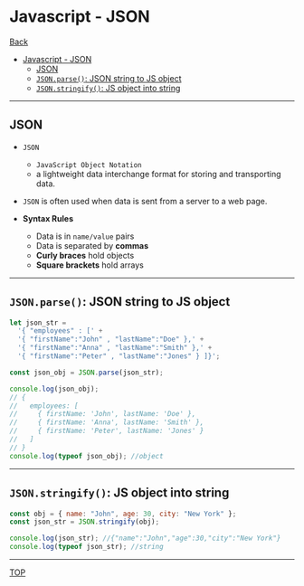 # Javascript - JSON

[Back](../index.md)

- [Javascript - JSON](#javascript---json)
  - [JSON](#json)
  - [`JSON.parse()`: JSON string to JS object](#jsonparse-json-string-to-js-object)
  - [`JSON.stringify()`: JS object into string](#jsonstringify-js-object-into-string)

---

## JSON

- `JSON`

  - `JavaScript Object Notation`
  - a lightweight data interchange format for storing and transporting data.

- `JSON` is often used when data is sent from a server to a web page.

- **Syntax Rules**
  - Data is in `name/value` pairs
  - Data is separated by **commas**
  - **Curly braces** hold objects
  - **Square brackets** hold arrays

---

## `JSON.parse()`: JSON string to JS object

```js
let json_str =
  '{ "employees" : [' +
  '{ "firstName":"John" , "lastName":"Doe" },' +
  '{ "firstName":"Anna" , "lastName":"Smith" },' +
  '{ "firstName":"Peter" , "lastName":"Jones" } ]}';

const json_obj = JSON.parse(json_str);

console.log(json_obj);
// {
//   employees: [
//     { firstName: 'John', lastName: 'Doe' },
//     { firstName: 'Anna', lastName: 'Smith' },
//     { firstName: 'Peter', lastName: 'Jones' }
//   ]
// }
console.log(typeof json_obj); //object
```

---

## `JSON.stringify()`: JS object into string

```js
const obj = { name: "John", age: 30, city: "New York" };
const json_str = JSON.stringify(obj);

console.log(json_str); //{"name":"John","age":30,"city":"New York"}
console.log(typeof json_str); //string
```

---

[TOP](#javascript---json)

